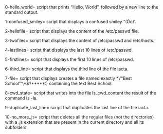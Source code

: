 0-hello_world= script that prints “Hello, World”, followed by a new line to the standard output.

1-confused_smiley= script that displays a confused smiley "(Ôo)'.

2-hellofile= script that displays the content of the /etc/passwd file.

3-twofiles= script that displays the content of /etc/passwd and /etc/hosts.

4-lastlines= script that displays the last 10 lines of /etc/passwd.

5-firstlines= script that displays the first 10 lines of /etc/passwd.

6-third_line= script that displays the third line of the file iacta.

7-file= script that displays creates a file named exactly \*\\'"Best School"\'\\*$\?\*\*\*\*\*:) containing the text Best School.

8-cwd_state= script that writes into the file ls_cwd_content the result of the command ls -la.

9-duplicate_last_line= script that duplicates the last line of the file iacta.

10-no_more_js= script that deletes all the regular files (not the directories) with a .js extension that are present in the current directory and all its subfolders.
